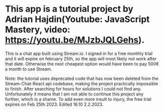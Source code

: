 # This app is a tutorial project by Adrian Hajdin(Youtube: JavaScript Mastery, video: https://youtu.be/MJzbJQLGehs).

This is a chat app built using Stream.io. I signed in for a free monthly trial and it will expire on february 25th, so the app will most likely not work after that date. 
Otherwise the next cheapest option would have been to pay 500€ a month to use Stream.

Note: the tutorial uses deprecated code that has now been deleted from the Stream-Chat-React api codebase, making the project practically impossible to finish. After searching for hours for solutions I could not find any. Unfortunately it means that I am not able to continue this project any further, which is a shame. To add even more insult to injury, the free trial expires on Feb 25th 2023. Edited 16.10 2.2.2023.
